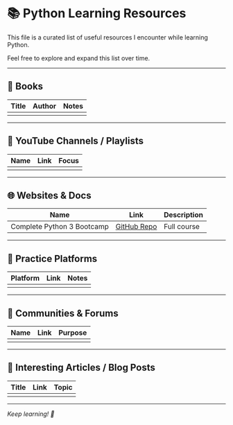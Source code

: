 # 📚 Python Learning Resources

This file is a curated list of useful resources I encounter while learning Python.

Feel free to explore and expand this list over time.

---

## 📖 Books

| Title | Author | Notes |
|-------|--------|-------|
|       |        |       |

---

## 🎥 YouTube Channels / Playlists

| Name | Link | Focus |
|------|------|-------|
|      |      |       |

---

## 🌐 Websites & Docs

| Name | Link | Description |
|------|------|-------------|
|   Complete Python 3 Bootcamp   | [GitHub Repo](https://github.com/Pierian-Data/Complete-Python-3-Bootcamp)     | Full course |

---

## 🧩 Practice Platforms

| Platform | Link | Notes |
|----------|------|-------|
|          |      |       |

---

## 💬 Communities & Forums

| Name | Link | Purpose |
|------|------|---------|
|      |      |         |

---

## 🧠 Interesting Articles / Blog Posts

| Title | Link | Topic |
|-------|------|-------|
|       |      |       |

---

_Keep learning! 🚀_